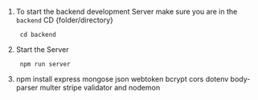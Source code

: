 1. To start the backend development Server make sure you are in the `backend` CD {folder/directory}

        cd backend

2. Start the Server

        npm run server

3. npm install express mongose json webtoken bcrypt cors dotenv body-parser multer stripe validator and nodemon